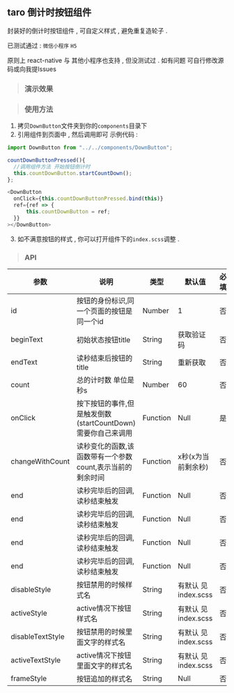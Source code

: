 ## taro 倒计时按钮组件

封装好的倒计时按钮组件 , 可自定义样式 , 避免重复造轮子 .  

已测试通过 : ```微信小程序```  ```H5```

原则上 react-native  与 其他小程序也支持 , 但没测试过 . 如有问题 可自行修改源码或向我提Issues

> ### 演示效果 

> ### 使用方法

  1. 拷贝```DownButton```文件夹到你的```components```目录下 
  2. 引用组件到页面中 , 然后调用即可  示例代码 :
  ``` javascript
  import DownButton from "../../components/DownButton";

  countDownButtonPressed(){
    //调用组件方法 开始按钮倒计时
    this.countDownButton.startCountDown();
  };

<DownButton
    onClick={this.countDownButtonPressed.bind(this)}
    ref={ref => {
        this.countDownButton = ref;
    }}
></DownButton>

  ```
  3. 如不满意按钮的样式 , 你可以打开组件下的```index.scss```调整 .

> ### API

参数| 说明 |  类型 | 默认值 | 必填
-|-|-|-|-
id | 按钮的身份标识,同一个页面的按钮是同一个id | Number | 1 | 否
beginText | 初始状态按钮title | String | 获取验证码 | 否
endText | 读秒结束后按钮的title | String |  重新获取 | 否
count | 总的计时数 单位是秒s | Number |  60 | 否
onClick | 按下按钮的事件,但是触发倒数(startCountDown)需要你自己来调用 | Function |  Null | 是
changeWithCount | 读秒变化的函数,该函数带有一个参数count,表示当前的剩余时间 | Function |  x秒(x为当前剩余秒) | 否
end | 读秒完毕后的回调,读秒结束触发 | Function |  Null | 否
end | 读秒完毕后的回调,读秒结束触发 | Function |  Null | 否
end | 读秒完毕后的回调,读秒结束触发 | Function |  Null | 否
end | 读秒完毕后的回调,读秒结束触发 | Function |  Null | 否
disableStyle | 按钮禁用的时候样式名 | String |  有默认 见index.scss | 否
activeStyle | active情况下按钮样式名 | String |  有默认 见index.scss | 否
disableTextStyle | 按钮禁用的时候里面文字的样式名 | String |  有默认 见index.scss | 否
activeTextStyle | active情况下按钮里面文字的样式名 | String |  有默认 见index.scss | 否
frameStyle | 按钮追加的样式名 | String |  Null | 否






